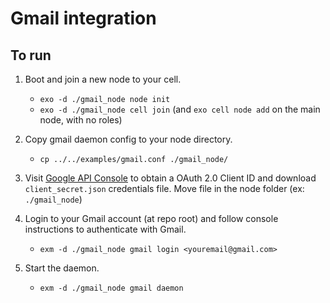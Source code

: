 # Gmail integration

## To run

1) Boot and join a new node to your cell.
    * `exo -d ./gmail_node node init`
    * `exo -d ./gmail_node cell join` (and `exo cell node add` on the main node, with no roles)

2) Copy gmail daemon config to your node directory.
    * `cp ../../examples/gmail.conf ./gmail_node/`

3) Visit [Google API Console](https://console.developers.google.com/) to obtain a OAuth 2.0 Client ID and 
  download `client_secret.json` credentials file. Move file in the node folder (ex: `./gmail_node`)

4) Login to your Gmail account (at repo root) and follow console instructions to authenticate with Gmail.
    * `exm -d ./gmail_node gmail login <youremail@gmail.com>` 

5) Start the daemon.
    * `exm -d ./gmail_node gmail daemon`